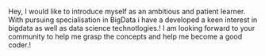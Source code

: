 Hey, I would like to introduce myself as an ambitious and patient learner.
With pursuing specialisation in BigData i have a developed a keen interest in bigdata as well as data science technotlogies.! 
I am looking forward to your community to help me grasp the concepts and help me become a good coder.! 
